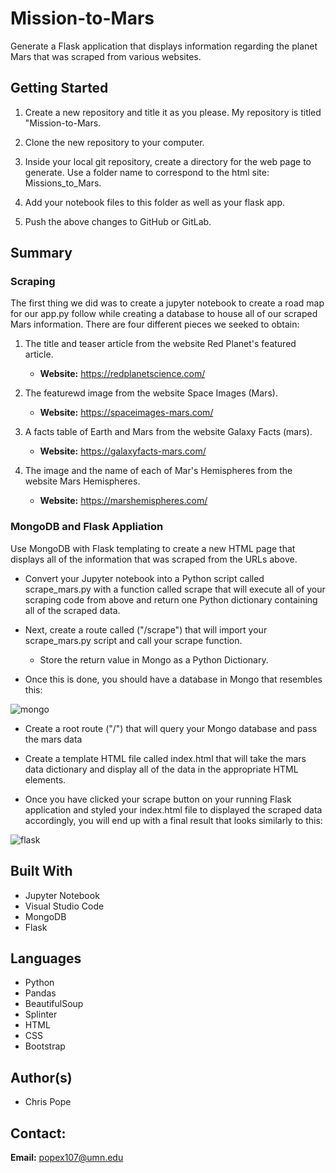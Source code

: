# Mission-to-Mars
Generate a Flask application that displays information regarding the planet Mars that was scraped from various websites.


## Getting Started

1. Create a new repository and title it as you please. My repository is titled "Mission-to-Mars.

1. Clone the new repository to your computer.

1. Inside your local git repository, create a directory for the web page to generate. Use a folder name to correspond to the html site: Missions_to_Mars.

1. Add your notebook files to this folder as well as your flask app.

1. Push the above changes to GitHub or GitLab.

## Summary

### Scraping

The first thing we did was to create a jupyter notebook to create a road map for our app.py follow while creating a database to house all of our scraped Mars information. There are four different pieces we seeked to obtain:

1. The title and teaser article from the website Red Planet's featured article.
    * __Website:__ https://redplanetscience.com/

1. The featurewd image from the website Space Images (Mars).
    * __Website:__ https://spaceimages-mars.com/

1. A facts table of Earth and Mars from the website Galaxy Facts (mars).
    * __Website:__ https://galaxyfacts-mars.com/

1. The image and the name of each of Mar's Hemispheres from the website Mars Hemispheres.
    * __Website:__ https://marshemispheres.com/

### MongoDB and Flask Appliation

Use MongoDB with Flask templating to create a new HTML page that displays all of the information that was scraped from the URLs above. 

* Convert your Jupyter notebook into a Python script called scrape_mars.py with a function called scrape that will execute all of your scraping code from above and return one Python dictionary containing all of the scraped data.

* Next, create a route called ("/scrape") that will import your scrape_mars.py script and call your scrape function.
    * Store the return value in Mongo as a Python Dictionary.

* Once this is done, you should have a database in Mongo that resembles this:

![mongo](https://user-images.githubusercontent.com/75814760/113653370-55c38780-965b-11eb-90f7-f49a7372c886.jpg)

* Create a root route ("/") that will query your Mongo database and pass the mars data

* Create a template HTML file called index.html that will take the mars data dictionary and display all of the data in the appropriate HTML elements.

* Once you have clicked your scrape button on your running Flask application and styled your index.html file to displayed the scraped data accordingly, you will end up with a final result that looks similarly to this:

![flask](https://user-images.githubusercontent.com/75814760/113653918-5872ac80-965c-11eb-8630-14628762290a.jpg)

## Built With
* Jupyter Notebook
* Visual Studio Code
* MongoDB
* Flask

## Languages
* Python
* Pandas
* BeautifulSoup
* Splinter
* HTML
* CSS
* Bootstrap

## Author(s)
* Chris Pope

## Contact:
__Email:__ popex107@umn.edu
